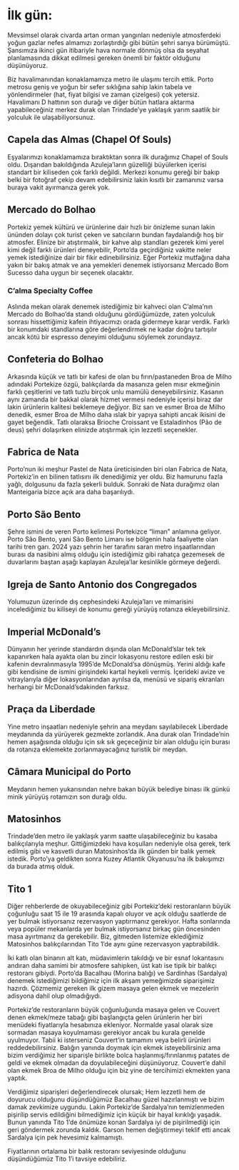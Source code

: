 # İlk gün:

Mevsimsel olarak civarda artan orman yangınları nedeniyle atmosferdeki yoğun gazlar nefes almamızı zorlaştırdığı gibi bütün şehri sarıya bürümüştü. Şansımıza ikinci gün itibariyle hava normale dönmüş olsa da seyahat planlamasında dikkat edilmesi gereken önemli bir faktör olduğunu düşünüyoruz. 

Biz havalimanından konaklamamıza metro ile ulaşımı tercih ettik. Porto metrosu geniş ve yoğun bir sefer sıklığına sahip lakin tabela ve yönlendirmeler (hat, fiyat bilgisi ve zaman çizelgesi) çok yetersiz. Havalimanı D hattının son durağı ve diğer bütün hatlara aktarma yapabileceğiniz merkez durak olan Trindade’ye yaklaşık yarım saatlik bir yolculuk ile ulaşabiliyorsunuz.

## Capela das Almas (Chapel Of Souls)
Eşyalarımızı konaklamamıza bıraktıktan sonra ilk durağımız Chapel of Souls oldu. Dışarıdan bakıldığında Azuleja’ların güzelliği büyülerken içerisi standart bir kiliseden çok farklı değildi. Merkezi konumu gereği bir bakıp belki bir fotoğraf çekip devam edebilirsiniz lakin kısıtlı bir zamanınız varsa buraya vakit ayırmanıza gerek yok.

## Mercado do Bolhao
Portekiz yemek kültürü ve ürünlerine dair hızlı bir önizleme sunan lakin ününden dolayı çok turist çeken ve satıcıların bundan faydalandığı hoş bir atmosfer. Elinize bir atıştırmalık, bir kahve alıp standları gezerek kimi yerel kimi değil farklı ürünleri deneyebilir, Porto’da geçirdiğiniz vakitte neler yemek istediğinize dair bir fikir edinebilirsiniz. Eğer Portekiz mutfağına daha yakın bir bakış atmak ve ana yemekleri denemek istiyorsanız Mercado Bom Sucesso daha uygun bir seçenek olacaktır.

### C’alma Specialty Coffee
Aslında mekan olarak denemek istediğimiz bir kahveci olan C’alma’nın Mercado do Bolhao’da standı olduğunu gördüğümüzde, zaten yolculuk sonrası hissettiğimiz kafein ihtiyacımızı orada gidermeye karar verdik. Farklı bir konumdaki standlarına göre değerlendirmek ne kadar doğru tartışılır ancak kötü bir espresso deneyimi olduğunu söylemek zorundayız.

## Confeteria do Bolhao
Arkasında küçük ve tatlı bir kafesi de olan bu fırın/pastaneden Broa de Milho adındaki Portekize özgü, balıkçılarda da masanıza gelen mısır ekmeğinin farklı çeşitlerini ve tatlı tuzlu birçok unlu mamülü deneyebilirsiniz. Kasanın aynı zamanda bir bakkal olarak hizmet vermesi nedeniyle içerisi biraz dar lakin ürünlerin kalitesi beklemeye değiyor. Biz sarı ve esmer Broa de Milho denedik, esmer Broa de Milho daha ıslak bir yapıya sahipti ancak ikisini de gayet beğendik. Tatlı olaraksa Brioche Croissant ve Estaladinhos (Pão de deus) şehri dolaşırken elinizde atıştırmak için lezzetli seçenekler.

## Fabrica de Nata
Porto’nun iki meşhur Pastel de Nata üreticisinden biri olan Fabrica de Nata, Portekiz’in en bilinen tatlısını ilk denediğimiz yer oldu. Biz hamurunu fazla yağlı, dolgusunu da fazla şekerli bulduk. Sonraki de Nata durağımız olan Manteigaria bizce açık ara daha başarılıydı.

## Porto São Bento
Şehre ismini de veren Porto kelimesi Portekizce “liman” anlamına geliyor. Porto São Bento, yani São Bento Limanı ise bölgenin hala faaliyette olan tarihi tren garı. 2024 yazı şehrin her tarafını saran metro inşaatlarından burası da nasibini almış olduğu için istediğimiz gibi rahatça gezemesek de duvarlarını baştan aşağı kaplayan Azuleja’lar kesinlikle görmeye değerdi.

## Igreja de Santo Antonio dos Congregados
Yolumuzun üzerinde dış cephesindeki Azuleja’ları ve mimarisini incelediğimiz bu kiliseyi de konumu gereği yürüyüş rotanıza ekleyebilirsiniz.

## Imperial McDonald’s
Dünyanın her yerinde standardın dışında olan McDonald’slar tek tek kapanırken hala ayakta olan bu zincir lokasyonu restore edilen eski bir kafenin devralınmasıyla 1995’de McDonald’sa dönüşmüş. Yerini aldığı kafe gibi kendisine de ismini girişindeki kartal heykeli vermiş. İçerideki avize ve vitraylarıyla diğer lokasyonlarından ayrılsa da, menüsü ve sipariş ekranları herhangi bir McDonald’sdakinden farksız.

## Praça da Liberdade
Yine metro inşaatları nedeniyle şehrin ana meydanı sayılabilecek Liberdade meydanında da yürüyerek gezmekte zorlandık. Ana durak olan Trindade’nin hemen aşağısında olduğu için sık sık geçeceğiniz bir alan olduğu için burası da rotanıza eklemekte zorlanmayacağınız turistik bir meydan.

## Câmara Municipal do Porto
Meydanın hemen yukarısından nehre bakan büyük belediye binası ilk günkü minik yürüyüş rotamızın son durağı oldu.

## Matosinhos
Trindade’den metro ile yaklaşık yarım saatte ulaşabileceğiniz bu kasaba balıkçılarıyla meşhur. Gittiğimizdeki hava koşulları nedeniyle olsa gerek, terk edilmiş gibi ve kasvetli duran Matosinhos’da ilk günden bir balık yemek istedik. Porto’ya geldikten sonra Kuzey Atlantik Okyanusu’na ilk bakışımızı da burada atmış olduk.

## Tito 1
Diğer rehberlerde de okuyabileceğiniz gibi Portekiz’deki restoranların büyük çoğunluğu saat 15 ile 19 arasında kapalı oluyor ve açık olduğu saatlerde de yer bulmak istiyorsanız rezervasyon yaptırmanız gerekiyor. Hafta sonlarında veya popüler mekanlarda yer bulmak istiyorsanız birkaç gün öncesinden masa ayırtmanız da gerekebilir. Biz, gitmeden listemize eklediğimiz Matosinhos balıkçılarından Tito 1’de aynı güne rezervasyon yaptırabildik.

İki katlı olan binanın alt katı, müdavimlerin takıldığı ve bir esnaf lokantasını andıran daha samimi bir atmosfere sahipken, üst katı ise tipik bir balıkçı restoranı gibiydi. Porto’da Bacalhau (Morina balığı) ve Sardinhas (Sardalya) denemek istediğimizi bildiğimiz için ilk akşam yemeğimizde siparişimiz hazırdı. Çözmemiz gereken ilk gizem masaya gelen ekmek ve mezelerin adisyona dahil olup olmadığıydı. 

Portekiz’de restoranların büyük çoğunluğunda masaya gelen ve Couvert denen ekmek/meze tabağı gibi başlangıçta gelen ürünlerin her biri menüdeki fiyatlarıyla hesabınıza ekleniyor. Normalde yasal olarak size sormadan masaya koyulmaması gerekiyor ancak bu kurala genelde uyulmuyor. Tabii ki isterseniz Couvert’in tamamını veya belirli ürünleri reddedebilirsiniz. Balığın yanında doymak için ekmek isteyebilirsiniz ama bizim verdiğimiz her siparişle birlikte bolca haşlanmış/fırınlanmış patates de geldi ve ekmek olmadan da doyulabileceğini düşünüyoruz. Couvert’e dahil olan ekmek Broa de Milho olduğu için biz yine de tercihimizi ekmekten yana yaptık.

Verdiğimiz siparişleri değerlendirecek olursak; Hem lezzetli hem de doyurucu olduğunu düşündüğümüz Bacalhau güzel hazırlanmıştı ve bizim damak zevkimize uygundu. Lakin Portekiz’de Sardalya’nın temizlenmeden pişirilip servis edildiğini bilmediğimiz için küçük bir hayal kırıklığı yaşadık. Bunun yanında Tito 1’de önümüze konan Sardalya iyi de pişirilmediği için geri göndermek zorunda kaldık. Garson hemen değiştirmeyi teklif etti ancak Sardalya için pek hevesimiz kalmamıştı.

Fiyatlarının ortalama bir balık restoranı seviyesinde olduğunu düşündüğümüz Tito 1’i tavsiye edebiliriz.
